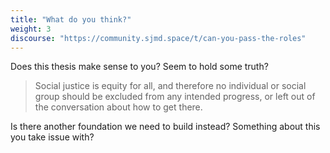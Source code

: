 ```yaml
---
title: "What do you think?"
weight: 3
discourse: "https://community.sjmd.space/t/can-you-pass-the-roles"
---
```


Does this thesis make sense to you? Seem to hold some truth?

>Social justice is equity for all, and therefore no individual or social group should be excluded from any intended progress, or left out of the conversation about how to get there.

Is there another foundation we need to build instead? Something about this you take issue with?
